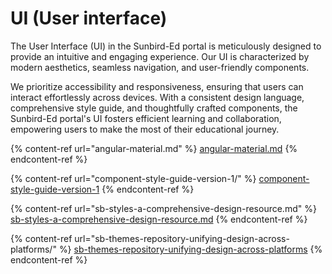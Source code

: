 # UI (User interface)

The User Interface (UI) in the Sunbird-Ed portal is meticulously designed to provide an intuitive and engaging experience. Our UI is characterized by modern aesthetics, seamless navigation, and user-friendly components.&#x20;

We prioritize accessibility and responsiveness, ensuring that users can interact effortlessly across devices. With a consistent design language, comprehensive style guide, and thoughtfully crafted components, the Sunbird-Ed portal's UI fosters efficient learning and collaboration, empowering users to make the most of their educational journey.

{% content-ref url="angular-material.md" %}
[angular-material.md](angular-material.md)
{% endcontent-ref %}

{% content-ref url="component-style-guide-version-1/" %}
[component-style-guide-version-1](component-style-guide-version-1/)
{% endcontent-ref %}

{% content-ref url="sb-styles-a-comprehensive-design-resource.md" %}
[sb-styles-a-comprehensive-design-resource.md](sb-styles-a-comprehensive-design-resource.md)
{% endcontent-ref %}

{% content-ref url="sb-themes-repository-unifying-design-across-platforms/" %}
[sb-themes-repository-unifying-design-across-platforms](sb-themes-repository-unifying-design-across-platforms/)
{% endcontent-ref %}
